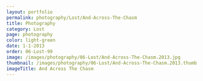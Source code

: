 ```yaml
---
layout: portfolio
permalink: photography/Lost/And-Across-The-Chasm
title: Photography
category: Lost
page: photography
color: light-green
date: 1-1-2013
order: 06-Lost-99
image: /images/photography/06-Lost/And-Across-The-Chasm.2013.jpg
thumbnail: /images/photography/06-Lost/And-Across-The-Chasm.2013.thumb.jpg
imageTitle: And Across The Chasm
---
```

